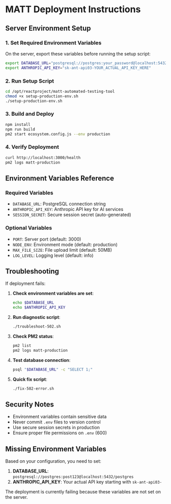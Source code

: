 # MATT Deployment Instructions

## Server Environment Setup

### 1. Set Required Environment Variables

On the server, export these variables before running the setup script:

```bash
export DATABASE_URL="postgresql://postgres:your_password@localhost:5432/postgres"
export ANTHROPIC_API_KEY="sk-ant-api03-YOUR_ACTUAL_API_KEY_HERE"
```

### 2. Run Setup Script

```bash
cd /opt/reactproject/matt-automated-testing-tool
chmod +x setup-production-env.sh
./setup-production-env.sh
```

### 3. Build and Deploy

```bash
npm install
npm run build
pm2 start ecosystem.config.js --env production
```

### 4. Verify Deployment

```bash
curl http://localhost:3000/health
pm2 logs matt-production
```

## Environment Variables Reference

### Required Variables
- `DATABASE_URL`: PostgreSQL connection string
- `ANTHROPIC_API_KEY`: Anthropic API key for AI services
- `SESSION_SECRET`: Secure session secret (auto-generated)

### Optional Variables
- `PORT`: Server port (default: 3000)
- `NODE_ENV`: Environment mode (default: production)
- `MAX_FILE_SIZE`: File upload limit (default: 50MB)
- `LOG_LEVEL`: Logging level (default: info)

## Troubleshooting

If deployment fails:

1. **Check environment variables are set**:
   ```bash
   echo $DATABASE_URL
   echo $ANTHROPIC_API_KEY
   ```

2. **Run diagnostic script**:
   ```bash
   ./troubleshoot-502.sh
   ```

3. **Check PM2 status**:
   ```bash
   pm2 list
   pm2 logs matt-production
   ```

4. **Test database connection**:
   ```bash
   psql "$DATABASE_URL" -c "SELECT 1;"
   ```

5. **Quick fix script**:
   ```bash
   ./fix-502-error.sh
   ```

## Security Notes

- Environment variables contain sensitive data
- Never commit `.env` files to version control
- Use secure session secrets in production
- Ensure proper file permissions on `.env` (600)

## Missing Environment Variables

Based on your configuration, you need to set:

1. **DATABASE_URL**: `postgresql://postgres:post123@localhost:5432/postgres`
2. **ANTHROPIC_API_KEY**: Your actual API key starting with `sk-ant-api03-`

The deployment is currently failing because these variables are not set on the server.